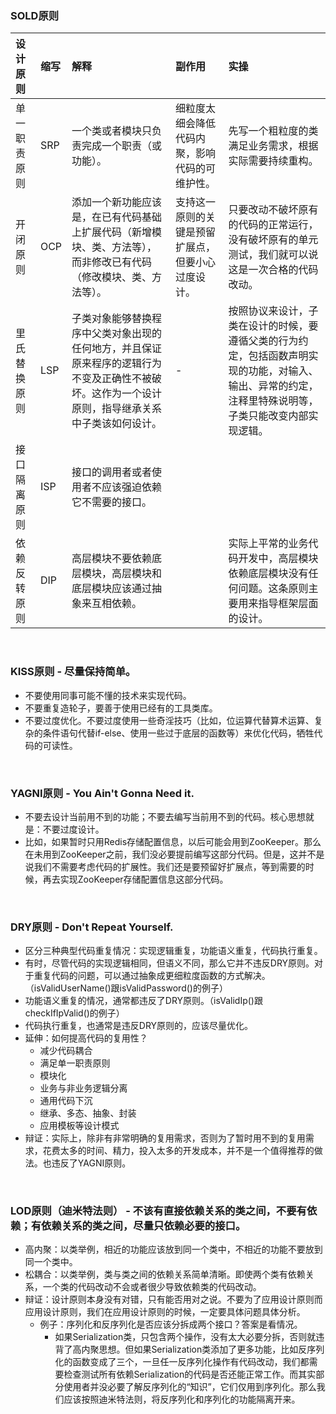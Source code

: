 
### SOLD原则
|设计原则|缩写|解释|副作用|实操|
|:--|:--|:--|:--|:--|
|单一职责原则|SRP|一个类或者模块只负责完成一个职责（或功能）。|细粒度太细会降低代码内聚，影响代码的可维护性。|先写一个粗粒度的类满足业务需求，根据实际需要持续重构。|
|开闭原则|OCP|添加一个新功能应该是，在已有代码基础上扩展代码（新增模块、类、方法等），而非修改已有代码（修改模块、类、方法等）。|支持这一原则的关键是预留扩展点，但要小心过度设计。|只要改动不破坏原有的代码的正常运行，没有破坏原有的单元测试，我们就可以说这是一次合格的代码改动。|
|里氏替换原则|LSP|子类对象能够替换程序中父类对象出现的任何地方，并且保证原来程序的逻辑行为不变及正确性不被破坏。这作为一个设计原则，指导继承关系中子类该如何设计。|-|按照协议来设计，子类在设计的时候，要遵循父类的行为约定，包括函数声明实现的功能，对输入、输出、异常的约定，注释里特殊说明等，子类只能改变内部实现逻辑。|
|接口隔离原则|ISP|接口的调用者或者使用者不应该强迫依赖它不需要的接口。|||
|依赖反转原则|DIP|高层模块不要依赖底层模块，高层模块和底层模块应该通过抽象来互相依赖。||实际上平常的业务代码开发中，高层模块依赖底层模块没有任何问题。这条原则主要用来指导框架层面的设计。|

<br>

### KISS原则 - 尽量保持简单。
- 不要使用同事可能不懂的技术来实现代码。
- 不要重复造轮子，要善于使用已经有的工具类库。
- 不要过度优化。不要过度使用一些奇淫技巧（比如，位运算代替算术运算、复杂的条件语句代替if-else、使用一些过于底层的函数等）来优化代码，牺牲代码的可读性。

<br>

### YAGNI原则 - You Ain't Gonna Need it.
- 不要去设计当前用不到的功能；不要去编写当前用不到的代码。核心思想就是：不要过度设计。
- 比如，如果暂时只用Redis存储配置信息，以后可能会用到ZooKeeper。那么在未用到ZooKeeper之前，我们没必要提前编写这部分代码。但是，这并不是说我们不需要考虑代码的扩展性。我们还是要预留好扩展点，等到需要的时候，再去实现ZooKeeper存储配置信息这部分代码。

<br>

### DRY原则 - Don't Repeat Yourself.
- 区分三种典型代码重复情况：实现逻辑重复，功能语义重复，代码执行重复。
- 有时，尽管代码的实现逻辑相同，但语义不同，那么它并不违反DRY原则。对于重复代码的问题，可以通过抽象成更细粒度函数的方式解决。（isValidUserName()跟isValidPassword()的例子）
- 功能语义重复的情况，通常都违反了DRY原则。（isValidIp()跟checkIfIpValid()的例子）
- 代码执行重复，也通常是违反DRY原则的，应该尽量优化。
- 延伸：如何提高代码的复用性？
    - 减少代码耦合
    - 满足单一职责原则
    - 模块化
    - 业务与非业务逻辑分离
    - 通用代码下沉
    - 继承、多态、抽象、封装
    - 应用模板等设计模式
- 辩证：实际上，除非有非常明确的复用需求，否则为了暂时用不到的复用需求，花费太多的时间、精力，投入太多的开发成本，并不是一个值得推荐的做法。也违反了YAGNI原则。

<br>

### LOD原则（迪米特法则） - 不该有直接依赖关系的类之间，不要有依赖；有依赖关系的类之间，尽量只依赖必要的接口。
- 高内聚：以类举例，相近的功能应该放到同一个类中，不相近的功能不要放到同一个类中。
- 松耦合：以类举例，类与类之间的依赖关系简单清晰。即使两个类有依赖关系，一个类的代码改动不会或者很少导致依赖类的代码改动。
- 辩证：设计原则本身没有对错，只有能否用对之说。不要为了应用设计原则而应用设计原则，我们在应用设计原则的时候，一定要具体问题具体分析。 
    - 例子：序列化和反序列化是否应该分拆成两个接口？答案是看情况。
        - 如果Serialization类，只包含两个操作，没有太大必要分拆，否则就违背了高内聚思想。但如果Serialization类添加了更多功能，比如反序列化的函数变成了三个，一旦任一反序列化操作有代码改动，我们都需要检查测试所有依赖Serialization的代码是否还能正常工作。而其实部分使用者并没必要了解反序列化的“知识”，它们仅用到序列化。那么我们应该按照迪米特法则，将反序列化和序列化的功能隔离开来。